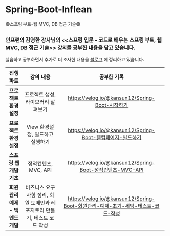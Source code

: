 # Spring-Boot-Inflean
🟢스프링 부트-웹 MVC, DB 접근 기술🟢

### 인프런의 김영한 강사님의 <<스프링 입문 - 코드로 배우는 스프링 부트, 웹 MVC, DB 접근 기술>> 강의를 공부한 내용을 담고 있습니다. 

실습하고 공부하면서 추가로 더 조사한 내용을 [블로그](https://velog.io/@kansun12) 에 정리하고 있습니다.

|진행 파트|강의 내용|공부한 기록|
|:---:|:---:|:---:|
|**프로젝트 환경설정**|프로젝트 생성, 라이브러리 살펴보기|https://velog.io/@kansun12/Spring-Boot-시작하기|
|**프로젝트 환경설정**|View 환경설정, 빌드하고 실행하기|https://velog.io/@kansun12/Spring-Boot-웰컴페이지-빌드하기|
|**스프링 웹 개발 기초**|정적컨텐츠, MVC, API|https://velog.io/@kansun12/Spring-Boot-정적컨텐츠-MVC-API|
|**회원 관리 예제 - 백엔드 개발**|비즈니스 요구사항 정리, 회원 도메인과 레포지토리 만들기, 테스트 코드 작성|https://velog.io/@kansun12/Spring-Boot-회원관리-예제-초기-세팅-테스트-코드-작성|
